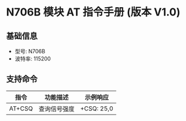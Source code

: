 
N706B 模块 AT 指令手册 (版本 V1.0)
========================================

基础信息
--------
* 型号: N706B
* 波特率: 115200

支持命令
--------
| 指令   | 功能描述       | 示例响应 |
|--------|----------------|----------|
| AT+CSQ | 查询信号强度 | +CSQ: 25,0 |
